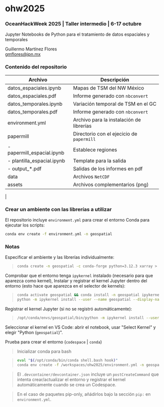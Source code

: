 # ohw2025

### OceanHackWeek 2025 | Taller intermedio | 6-17 octubre
Jupyter Notebooks de Python para el tratamiento de datos espaciales y temporales

Guillermo Martínez Flores<br>
gmflores@ipn.mx

### Contenido del repositorio
| Archivo | Descripción |
|---|---|
| datos_espaciales.ipynb | Mapas de TSM del NW México |
| datos_espaciales.pdf | Informe generado con `nbconvert` |
| datos_temporales.ipynb | Variación temporal de TSM en el GC |
| datos_temporales.pdf | Informe generado con `nbconvert`|
| environment.yml | Archivo para la instalación de librerías |
| papermill | Directorio con el ejecicio de `papermill`|
| - papermill_espacial.ipynb | Establece regiones |
| - plantilla_espacial.ipynb | Template para la salida |
| - output_*.pdf | Salidas de los informes en pdf |
| data | Archivos `NetCDF`|
| assets | Archivos complementarios (png) |
|

### Crear un ambiente con las librerías a utilizar

El repositorio incluye `environment.yml` para crear el entorno Conda para ejecutar los scripts:

```bash
conda env create -f environment.yml -n geospatial
```

### Notas

Especificar el ambiente y las librerías individualmente:
>
>```bash
>conda create -n geospatial -c conda-forge python=3.12.3 xarray > matplotlib cartopy cmocean -y
>```

Comprobar que el entorno tenga `ipykernel` instalado (necesario para que aparezca como kernel), Instalar y registrar el kernel Jupyter dentro del entorno (esto hace que aparezca en el selector de kernels):

>```bash
>conda activate geospatial && conda install -n geospatial ipykernel -y
>python -m ipykernel install --user --name geospatial --display-name > "Python (geospatial)"
>```

Registrar el kernel Jupyter (si no se registró automáticamente):

>```bash
>/opt/conda/envs/geospatial/bin/python -m ipykernel install --user --name >geospatial --display-name "Python (geospatial)"
>```

Seleccionar el kernel en VS Code: abrir el notebook, usar "Select Kernel" y elegir "Python (`geospatial`)".

Prueba para crear el entorno (`codespace` | `conda`)

>Inicializar conda para bash

>```bash
>eval "$(/opt/conda/bin/conda shell.bash hook)"
>conda env create -f /workspaces/ohw2025/environment.yml -n geospatial || conda env update -f /workspaces/ohw2025/environment.yml -n geospatial
>```

>El `.devcontainer/devcontainer.json` incluye un `postCreateCommand` que intenta crear/actualizar el entorno y registrar el kernel automáticamente cuando se crea un Codespace.

>En el caso de paquetes pip-only, añádirlos bajo la sección `pip:` en `environment.yml`.
